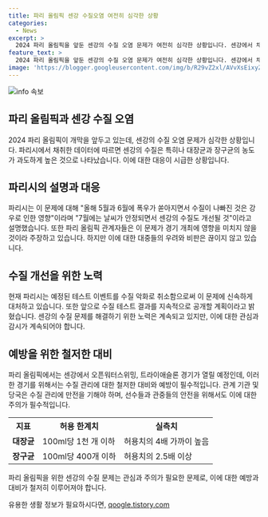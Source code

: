 ```yaml
---
title: 파리 올림픽 센강 수질오염 여전히 심각한 상황
categories:
  - News
excerpt: >
  2024 파리 올림픽을 앞둔 센강의 수질 오염 문제가 여전히 심각한 상황입니다. 센강에서 채취한 샘플에서 장구균과 대장균 농도가 법적 기준치를 크게 초과했고, 파리시는 강우량 증가가 원인이라고 설명했습니다. 수질 악화로 예정된 테스트 이벤트가 취소되기도 했지만 파리시와 IOC는 올림픽 행사에 영향이 없다 주장하고 있습니다. 하지만 외신들은 여러 차례 수질 오염 문제를 제기하고 있습니다. 파리시는 일주일 후에 다시 센강 수질 테스트 결과를 공개할 예정입니다.
feature_text: >
  2024 파리 올림픽을 앞둔 센강의 수질 오염 문제가 여전히 심각한 상황입니다. 센강에서 채취한 샘플에서 장구균과 대장균 농도가 법적 기준치를 크게 초과했고, 파리시는 강우량 증가가 원인이라고 설명했습니다. 수질 악화로 예정된 테스트 이벤트가 취소되기도 했지만 파리시와 IOC는 올림픽 행사에 영향이 없다 주장하고 있습니다. 하지만 외신들은 여러 차례 수질 오염 문제를 제기하고 있습니다. 파리시는 일주일 후에 다시 센강 수질 테스트 결과를 공개할 예정입니다.
image: 'https://blogger.googleusercontent.com/img/b/R29vZ2xl/AVvXsEixyZcFfHzMRdzZMjFBmAUKJYCLCGyLL1o632UiGVXcaFdKo_bkvkuCioo0uUKlGfBVcT3P84aROyZIXSBEx3Aw5nCQ3pTgDom1WDC4m8eifvWiAmWEEVb4x6G_l8C0QH225ldMjyaFvpxGEBGNO37VmDTDMHGhJPq73UglMfDca1-0aw/s1600/blogspot.png'
---
```


<p><img src="https://blogger.googleusercontent.com/img/b/R29vZ2xl/AVvXsEixyZcFfHzMRdzZMjFBmAUKJYCLCGyLL1o632UiGVXcaFdKo_bkvkuCioo0uUKlGfBVcT3P84aROyZIXSBEx3Aw5nCQ3pTgDom1WDC4m8eifvWiAmWEEVb4x6G_l8C0QH225ldMjyaFvpxGEBGNO37VmDTDMHGhJPq73UglMfDca1-0aw/s1600/blogspot.png" alt="info 속보" /></p>

<h2 data-ke-size="size26">파리 올림픽과 센강 수질 오염</h2>

<p data-ke-size="size16">2024 파리 올림픽이 개막을 앞두고 있는데, 센강의 수질 오염 문제가 심각한 상황입니다. 파리시에서 채취한 데이터에 따르면 센강의 수질은 특히나 대장균과 장구균의 농도가 과도하게 높은 것으로 나타났습니다. 이에 대한 대응이 시급한 상황입니다.</p>

<h2 data-ke-size="size26">파리시의 설명과 대응</h2>

<p data-ke-size="size16">파리시는 이 문제에 대해 "올해 5월과 6월에 폭우가 쏟아지면서 수질이 나빠진 것은 강우로 인한 영향"이라며 "7월에는 날씨가 안정되면서 센강의 수질도 개선될 것"이라고 설명했습니다. 또한 파리 올림픽 관계자들은 이 문제가 경기 개최에 영향을 미치지 않을 것이라 주장하고 있습니다. 하지만 이에 대한 대중들의 우려와 비판은 끊이지 않고 있습니다.</p>

<h2 data-ke-size="size26">수질 개선을 위한 노력</h2>

<p data-ke-size="size16">현재 파리시는 예정된 테스트 이벤트를 수질 악화로 취소함으로써 이 문제에 신속하게 대처하고 있습니다. 또한 앞으로 수질 테스트 결과를 지속적으로 공개할 계획이라고 밝혔습니다. 센강의 수질 문제를 해결하기 위한 노력은 계속되고 있지만, 이에 대한 관심과 감시가 계속되어야 합니다.</p>

<h2 data-ke-size="size26">예방을 위한 철저한 대비</h2>

<p data-ke-size="size16">파리 올림픽에서는 센강에서 오픈워터스위밍, 트라이애슬론 경기가 열릴 예정인데, 이러한 경기를 위해서는 수질 관리에 대한 철저한 대비와 예방이 필수적입니다. 관계 기관 및 당국은 수질 관리에 만전을 기해야 하며, 선수들과 관중들의 안전을 위해서도 이에 대한 주의가 필수적입니다.</p>

<table>
  <tr>
    <th>지표</th>
    <th>허용 한계치</th>
    <th>실측치</th>
  </tr>
  <tr>
    <td><b>대장균</b></td>
    <td>100ml당 1천 개 이하</td>
    <td>허용치의 4배 가까이 높음</td>
  </tr>
  <tr>
    <td><b>장구균</b></td>
    <td>100ml당 400개 이하</td>
    <td>허용치의 2.5배 이상</td>
  </tr>
</table>

<p data-ke-size="size16">파리 올림픽을 위한 센강의 수질 문제는 관심과 주의가 필요한 문제로, 이에 대한 예방과 대비가 철저히 이루어져야 합니다.</p>
유용한 생활 정보가 필요하시다면, <a href="https://qoogle.tistory.com" rel="dofollow">qoogle.tistory.com</a>


